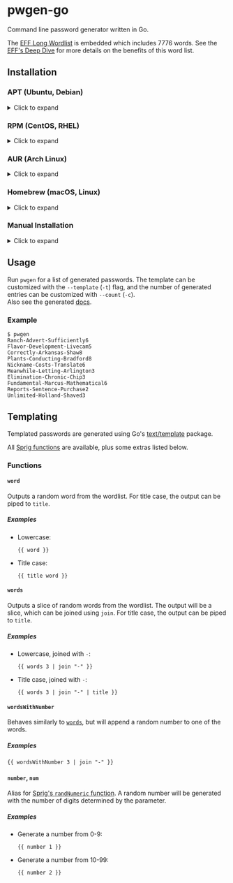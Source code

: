 # pwgen-go

Command line password generator written in Go.

The [EFF Long Wordlist](https://www.eff.org/dice) is embedded which includes 7776 words. See the [EFF's Deep Dive](https://www.eff.org/deeplinks/2016/07/new-wordlists-random-passphrases) for more details on the benefits of this word list.

## Installation

### APT (Ubuntu, Debian)

<details>
  <summary>Click to expand</summary>

1. If you don't have it already, install the `ca-certificates` package
   ```shell
   sudo apt install ca-certificates
   ```

2. Add gabe565 apt repository
   ```
   echo 'deb [trusted=yes] https://apt.gabe565.com /' | sudo tee /etc/apt/sources.list.d/gabe565.list
   ```

3. Update apt repositories
   ```shell
   sudo apt update
   ```

4. Install pwgen-go
   ```shell
   sudo apt install pwgen-go
   ```
</details>

### RPM (CentOS, RHEL)

<details>
  <summary>Click to expand</summary>

1. If you don't have it already, install the `ca-certificates` package
   ```shell
   sudo dnf install ca-certificates
   ```

2. Add gabe565 rpm repository to `/etc/yum.repos.d/gabe565.repo`
   ```ini
   [gabe565]
   name=gabe565
   baseurl=https://rpm.gabe565.com
   enabled=1
   gpgcheck=0
   ```

3. Install pwgen-go
   ```shell
   sudo dnf install pwgen-go
   ```
</details>

### AUR (Arch Linux)

<details>
  <summary>Click to expand</summary>

Install [pwgen-go-bin](https://aur.archlinux.org/packages/pwgen-go-bin) with your [AUR helper](https://wiki.archlinux.org/index.php/AUR_helpers) of choice.
</details>

### Homebrew (macOS, Linux)

<details>
  <summary>Click to expand</summary>

Install pwgen-go from [gabe565/homebrew-tap](https://github.com/gabe565/homebrew-tap):
```shell
brew install gabe565/tap/pwgen-go
```
</details>

### Manual Installation

<details>
  <summary>Click to expand</summary>

Download and run the [latest release binary](https://github.com/gabe565/pwgen-go/releases/latest) for your system and architecture.
</details>

## Usage
Run `pwgen` for a list of generated passwords. The template can be customized with the `--template` (`-t`) flag, and the number of generated entries can be customized with `--count` (`-c`).  
Also see the generated [docs](docs/pwgen.md).

### Example
```shell
$ pwgen
Ranch-Advert-Sufficiently6
Flavor-Development-Livecam5
Correctly-Arkansas-Shaw8
Plants-Conducting-Bradford8
Nickname-Costs-Translate6
Meanwhile-Letting-Arlington3
Elimination-Chronic-Chip3
Fundamental-Marcus-Mathematical6
Reports-Sentence-Purchase2
Unlimited-Holland-Shaved3
```

## Templating

Templated passwords are generated using Go's [text/template](https://pkg.go.dev/text/template) package.

All [Sprig functions](https://masterminds.github.io/sprig/) are available, plus some extras listed below.

### Functions

#### `word`

Outputs a random word from the wordlist. For title case, the output can be piped to `title`.

##### Examples
- Lowercase:
  ```gotemplate
  {{ word }}
  ```
- Title case:
  ```gotemplate
  {{ title word }}
  ```

#### `words`

Outputs a slice of random words from the wordlist. The output will be a slice, which can be joined using `join`. For title case, the output can be piped to `title`.

##### Examples
- Lowercase, joined with `-`:
  ```gotemplate
  {{ words 3 | join "-" }}
  ```
- Title case, joined with `-`:
  ```gotemplate
  {{ words 3 | join "-" | title }}
  ```

#### `wordsWithNumber`

Behaves similarly to [`words`](#words), but will append a random number to one of the words.

##### Examples
```gotemplate
{{ wordsWithNumber 3 | join "-" }}
```

#### `number`, `num`

Alias for [Sprig's `randNumeric` function](https://masterminds.github.io/sprig/strings.html#randalphanum-randalpha-randnumeric-and-randascii). A random number will be generated with the number of digits determined by the parameter.

##### Examples
- Generate a number from 0-9:
  ```gotemplate
  {{ number 1 }}
  ```
- Generate a number from 10-99:
  ```gotemplate
  {{ number 2 }}
  ```
